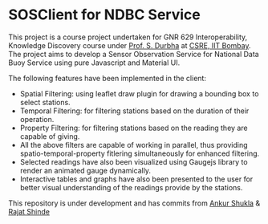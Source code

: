 # SOSClient for NDBC Service

This project is a course project undertaken for GNR 629 Interoperability, Knowledge Discovery course under [Prof. S. Durbha](http://www.csre.iitb.ac.in/~sdurbha/) at [CSRE, IIT Bombay](http://www.csre.iitb.ac.in).
The project aims to develop a Sensor Observation Service for National Data Buoy Service using pure Javascript and Material UI.

The following features have been implemented in the client:

- Spatial Filtering: using leaflet draw plugin for drawing a bounding box to select stations.
- Temporal Filtering: for filtering stations based on the duration of their operation.
- Property Filtering: for filtering stations based on the reading they are capable of giving.
- All the above filters are capable of working in parallel, thus providing spatio-temporal-property fitlering simultaneously for enhanced filtering.
- Selected readings have also been visualized using Gaugejs library to render an animated gauge dynamically.
- Interactive tables and graphs have also been presented to the user for better visual understanding of the readings provide by the stations.

This repository is under development and has commits from [Ankur Shukla](https://github.com/daas-ankur-shukla/) & [Rajat Shinde](https://github.com/omshinde/)
